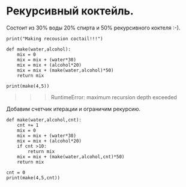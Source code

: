 # Рекурсивный коктейль.

Состоит из 30% воды 20% спирта и 50% рекурсивного коктеля :-).

    print("Making recousion coctail!!!")

    def make(water,alcohol):
        mix = 0
        mix = mix + (water*30)
        mix = mix + (alcohol*20)
        mix = mix + (make(water,alcohol)*50)
        return mix
        
    print(make(4,5))    
    
>>> RuntimeError: maximum recursion depth exceeded

Добавим счетчик итерации и ограничим рекурсию.

    def make(water,alcohol,cnt):
        cnt += 1
        mix = 0
        mix = mix + (water*30)
        mix = mix + (alcohol*20)
        if cnt >10:
            return mix
        mix = mix + (make(water,alcohol,cnt)*50)
        return mix

    cnt = 0    
    print(make(4,5,cnt))
